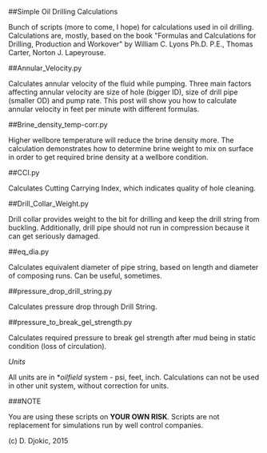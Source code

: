 ##Simple Oil Drilling Calculations

Bunch of scripts (more to come, I hope) for calculations used in oil drilling. Calculations are, mostly, based on the book "Formulas and Calculations for Drilling, Production and Workover" by William C. Lyons Ph.D. P.E., Thomas Carter, Norton J. Lapeyrouse.

##Annular_Velocity.py

Calculates annular velocity of the fluid while pumping. Three main factors affecting annular velocity are size of hole (bigger ID), size of drill pipe (smaller OD) and pump rate. This post will show you how to calculate annular velocity in feet per minute with different formulas.

##Brine_density_temp-corr.py

Higher wellbore temperature will reduce the brine density more.  The calculation  demonstrates how to determine brine weight to mix on surface in order to get required brine density at a wellbore condition.

##CCI.py

Calculates Cutting Carrying Index, which indicates quality of hole cleaning.

##Drill_Collar_Weight.py

Drill collar provides weight to the bit for drilling and keep the drill string from buckling. Additionally, drill pipe should not run in compression because it can get seriously damaged.

##eq_dia.py

Calculates equivalent diameter of pipe string, based on length and diameter of composing runs. Can be useful, sometimes.

##pressure_drop_drill_string.py

Calculates pressure drop through Drill String.

##pressure_to_break_gel_strength.py

Calculates required pressure to break gel strength after mud being in static condition (loss of circulation).

*Units*

All units are in **oilfield* system - psi, feet, inch. Calculations can not be used in other unit system, without correction for units.

###NOTE

You are using these scripts on **YOUR OWN RISK**. Scripts are not replacement for simulations run by well control companies.

(c) D. Djokic, 2015

